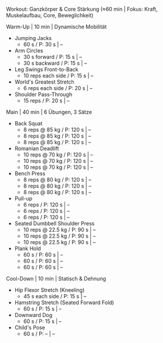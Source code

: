 Workout: Ganzkörper & Core Stärkung (≈60 min | Fokus: Kraft, Muskelaufbau, Core, Beweglichkeit)

Warm-Up | 10 min | Dynamische Mobilität
- Jumping Jacks  
    - 60 s / P: 30 s | –  
- Arm Circles  
    - 30 s forward / P: 15 s | –  
    - 30 s backward / P: 15 s | –  
- Leg Swings Front-to-Back  
    - 10 reps each side / P: 15 s | –  
- World's Greatest Stretch  
    - 6 reps each side / P: 20 s | –  
- Shoulder Pass-Through  
    - 15 reps / P: 20 s | –  

Main | 40 min | 6 Übungen, 3 Sätze
- Back Squat  
    - 8 reps @ 85 kg / P: 120 s | –  
    - 8 reps @ 85 kg / P: 120 s | –  
    - 8 reps @ 85 kg / P: 120 s | –  
- Romanian Deadlift  
    - 10 reps @ 70 kg / P: 120 s | –  
    - 10 reps @ 70 kg / P: 120 s | –  
    - 10 reps @ 70 kg / P: 120 s | –  
- Bench Press  
    - 8 reps @ 80 kg / P: 120 s | –  
    - 8 reps @ 80 kg / P: 120 s | –  
    - 8 reps @ 80 kg / P: 120 s | –  
- Pull-up  
    - 6 reps / P: 120 s | –  
    - 6 reps / P: 120 s | –  
    - 6 reps / P: 120 s | –  
- Seated Dumbbell Shoulder Press  
    - 10 reps @ 22.5 kg / P: 90 s | –  
    - 10 reps @ 22.5 kg / P: 90 s | –  
    - 10 reps @ 22.5 kg / P: 90 s | –  
- Plank Hold  
    - 60 s / P: 60 s | –  
    - 60 s / P: 60 s | –  
    - 60 s / P: 60 s | –  

Cool-Down | 10 min | Statisch & Dehnung
- Hip Flexor Stretch (Kneeling)  
    - 45 s each side / P: 15 s | –  
- Hamstring Stretch (Seated Forward Fold)  
    - 60 s / P: 15 s | –  
- Downward Dog  
    - 60 s / P: 15 s | –  
- Child's Pose  
    - 60 s / P:  – | –
